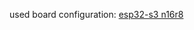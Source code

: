 used board configuration: [esp32-s3 n16r8](https://github.com/handledexception/platform-espressif32/blob/esp32-s3-devkitc-1-n16r8v/boards/esp32-s3-devkitc-1-n16r8v.json)